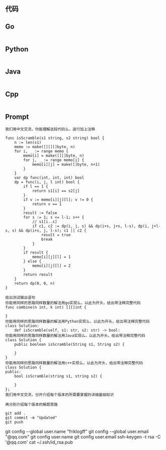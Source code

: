 ## 代码

## Go

```Go

```

## Python

```Python

```

## Java

```Java

```

## Cpp

```Cpp

```

## Prompt

```Prompt
我们用中文交流，你能理解这段代码么，逐行加上注释

func isScramble(s1 string, s2 string) bool {
	n := len(s1)
	memo := make([][][]byte, n)
	for i, _ := range memo {
		memo[i] = make([][]byte, n)
		for j, _ := range memo[i] {
			memo[i][j] = make([]byte, n+1)
		}
	}
	var dp func(int, int, int) bool
	dp = func(i, j, l int) bool {
		if l == 1 {
			return s1[i] == s2[j]
		}
		if v := memo[i][j][l]; v != 0 {
			return v == 1
		}
		result := false
		for s := 1; s <= l-1; s++ {
			// s1[i..s]
			if c1, c2 := dp(i, j, s) && dp(i+s, j+s, l-s), dp(i, j+l-s, s) && dp(i+s, j, l-s); c1 || c2 {
				result = true
				break
			}
		}
		if result {
			memo[i][j][l] = 1
		} else {
			memo[i][j][l] = 2
		}
		return result
	}
	return dp(0, 0, n)
}
 
给出测试输出语句
你能用同样的思路同样数量的解法用go实现么，以此为开头，给出带注释完整代码
func combine(n int, k int) [][]int {

}
你能用同样的思路同样数量的解法用Python实现么，以此为开头，给出带注释完整代码
class Solution:
    def isScramble(self, s1: str, s2: str) -> bool:
你能用同样的思路同样数量的解法用Java实现么，以此为开头，给出带注释完整代码
class Solution {
    public boolean isScramble(String s1, String s2) {

    }
}
你能用同样的思路同样数量的解法用c++实现么，以此为开头，给出带注释完整代码
class Solution {
public:
    bool isScramble(string s1, string s2) {

    }
};
我们用中文交流，分开介绍每个版本的所需要掌握的详细基础知识

再分别介绍每个版本的解题思路

git add .
git commit -m "Updated"
git push                                                                                                                                      

```

git config --global user.name "friklogff"
git config --global user.email "@qq.com"
git config user.name
git config user.email
ssh-keygen -t rsa -C '@qq.com'
cat ~/.ssh/id_rsa.pub